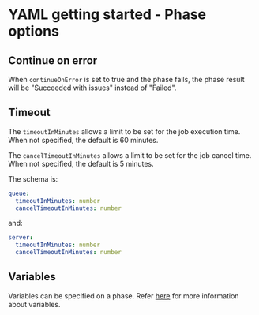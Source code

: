 # YAML getting started - Phase options

## Continue on error

When `continueOnError` is set to true and the phase fails, the phase result will be \"Succeeded with issues\" instead of "Failed\".

## Timeout

The `timeoutInMinutes` allows a limit to be set for the job execution time. When not specified, the default is 60 minutes.

The `cancelTimeoutInMinutes` allows a limit to be set for the job cancel time. When not specified, the default is 5 minutes.

The schema is:

```yaml
queue:
  timeoutInMinutes: number
  cancelTimeoutInMinutes: number
```

and:

```yaml
server:
  timeoutInMinutes: number
  cancelTimeoutInMinutes: number
```

## Variables

Variables can be specified on a phase. Refer [here](yamlgettingstarted.md#Variables) for more information about variables.
